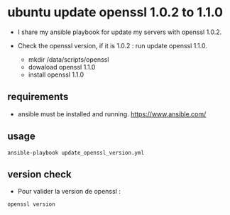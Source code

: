 # ubuntu update openssl 1.0.2 to 1.1.0

* I share my ansible playbook for update my servers with openssl 1.0.2.

* Check the openssl version, if it is 1.0.2 : run update openssl 1.1.0.

  * mkdir /data/scripts/openssl
  * dowaload openssl 1.1.0
  * install openssl 1.1.0

## requirements

* ansible must be installed and running. <https://www.ansible.com/>

## usage

`
ansible-playbook update_openssl_version.yml
`

## version check

* Pour valider la version de openssl :

`
openssl version
`

